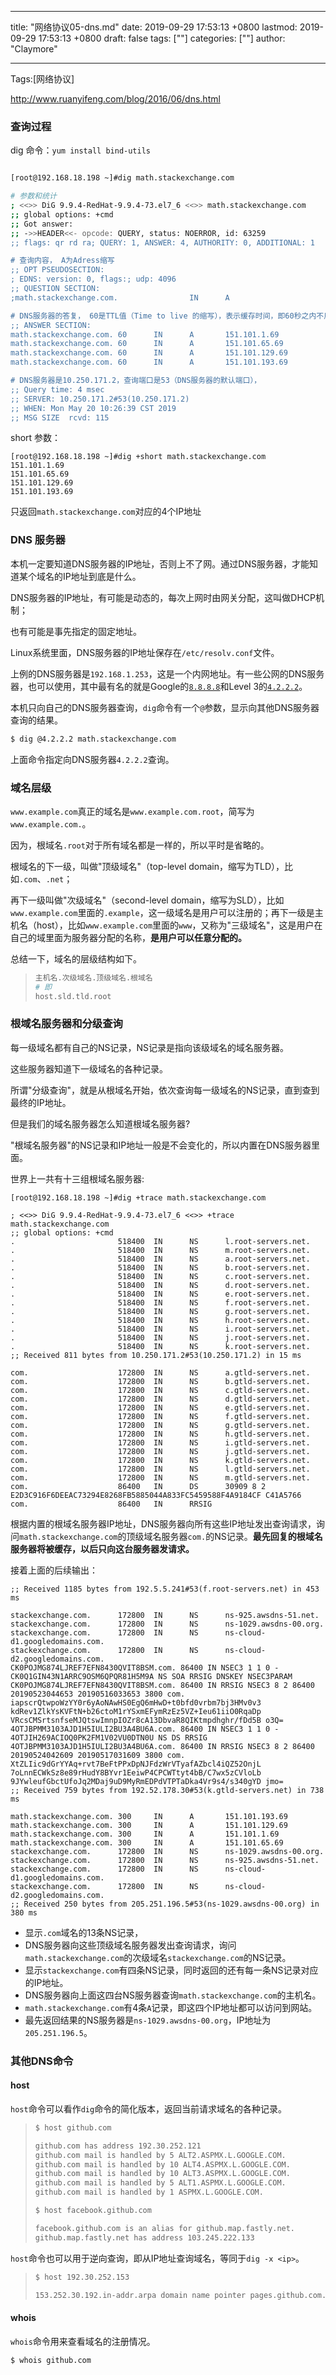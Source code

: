 
---
title: "网络协议05-dns.md"
date: 2019-09-29 17:53:13 +0800
lastmod: 2019-09-29 17:53:13 +0800
draft: false
tags: [""]
categories: [""]
author: "Claymore"

---
Tags:[网络协议]

<http://www.ruanyifeng.com/blog/2016/06/dns.html>



### 查询过程

dig 命令：`yum install bind-utils`



```bash

[root@192.168.18.198 ~]#dig math.stackexchange.com

# 参数和统计
; <<>> DiG 9.9.4-RedHat-9.9.4-73.el7_6 <<>> math.stackexchange.com
;; global options: +cmd
;; Got answer:
;; ->>HEADER<<- opcode: QUERY, status: NOERROR, id: 63259
;; flags: qr rd ra; QUERY: 1, ANSWER: 4, AUTHORITY: 0, ADDITIONAL: 1

# 查询内容， A为Adress缩写
;; OPT PSEUDOSECTION:
; EDNS: version: 0, flags:; udp: 4096
;; QUESTION SECTION:
;math.stackexchange.com.                IN      A

# DNS服务器的答复， 60是TTL值（Time to live 的缩写），表示缓存时间，即60秒之内不用重新查询
;; ANSWER SECTION:
math.stackexchange.com. 60      IN      A       151.101.1.69
math.stackexchange.com. 60      IN      A       151.101.65.69
math.stackexchange.com. 60      IN      A       151.101.129.69
math.stackexchange.com. 60      IN      A       151.101.193.69

# DNS服务器是10.250.171.2，查询端口是53（DNS服务器的默认端口），
;; Query time: 4 msec
;; SERVER: 10.250.171.2#53(10.250.171.2)
;; WHEN: Mon May 20 10:26:39 CST 2019
;; MSG SIZE  rcvd: 115

```

short 参数：

```
[root@192.168.18.198 ~]#dig +short math.stackexchange.com
151.101.1.69
151.101.65.69
151.101.129.69
151.101.193.69
```

只返回`math.stackexchange.com`对应的4个IP地址



### DNS 服务器

本机一定要知道DNS服务器的IP地址，否则上不了网。通过DNS服务器，才能知道某个域名的IP地址到底是什么。

DNS服务器的IP地址，有可能是动态的，每次上网时由网关分配，这叫做DHCP机制；

也有可能是事先指定的固定地址。

Linux系统里面，DNS服务器的IP地址保存在`/etc/resolv.conf`文件。

上例的DNS服务器是`192.168.1.253`，这是一个内网地址。有一些公网的DNS服务器，也可以使用，其中最有名的就是Google的[`8.8.8.8`](https://developers.google.com/speed/public-dns/)和Level 3的[`4.2.2.2`](https://www.tummy.com/articles/famous-dns-server/)。

本机只向自己的DNS服务器查询，`dig`命令有一个`@`参数，显示向其他DNS服务器查询的结果。

```bash
$ dig @4.2.2.2 math.stackexchange.com
```

上面命令指定向DNS服务器`4.2.2.2`查询。



### 域名层级

`www.example.com`真正的域名是`www.example.com.root`，简写为`www.example.com.`。

因为，根域名`.root`对于所有域名都是一样的，所以平时是省略的。

根域名的下一级，叫做"顶级域名"（top-level domain，缩写为TLD），比如`.com`、`.net`；

再下一级叫做"次级域名"（second-level domain，缩写为SLD），比如`www.example.com`里面的`.example`，这一级域名是用户可以注册的；再下一级是主机名（host），比如`www.example.com`里面的`www`，又称为"三级域名"，这是用户在自己的域里面为服务器分配的名称，**是用户可以任意分配的。**

总结一下，域名的层级结构如下。

> ```bash
> 主机名.次级域名.顶级域名.根域名
> # 即
> host.sld.tld.root
> ```



### 根域名服务器和分级查询

每一级域名都有自己的NS记录，NS记录是指向该级域名的域名服务器。

这些服务器知道下一级域名的各种记录。

所谓"分级查询"，就是从根域名开始，依次查询每一级域名的NS记录，直到查到最终的IP地址。



但是我们的域名服务器怎么知道根域名服务器?

"根域名服务器"的NS记录和IP地址一般是不会变化的，所以内置在DNS服务器里面。

世界上一共有十三组根域名服务器:

```
[root@192.168.18.198 ~]#dig +trace math.stackexchange.com

; <<>> DiG 9.9.4-RedHat-9.9.4-73.el7_6 <<>> +trace math.stackexchange.com
;; global options: +cmd
.                       518400  IN      NS      l.root-servers.net.
.                       518400  IN      NS      m.root-servers.net.
.                       518400  IN      NS      a.root-servers.net.
.                       518400  IN      NS      b.root-servers.net.
.                       518400  IN      NS      c.root-servers.net.
.                       518400  IN      NS      d.root-servers.net.
.                       518400  IN      NS      e.root-servers.net.
.                       518400  IN      NS      f.root-servers.net.
.                       518400  IN      NS      g.root-servers.net.
.                       518400  IN      NS      h.root-servers.net.
.                       518400  IN      NS      i.root-servers.net.
.                       518400  IN      NS      j.root-servers.net.
.                       518400  IN      NS      k.root-servers.net.
;; Received 811 bytes from 10.250.171.2#53(10.250.171.2) in 15 ms

com.                    172800  IN      NS      a.gtld-servers.net.
com.                    172800  IN      NS      b.gtld-servers.net.
com.                    172800  IN      NS      c.gtld-servers.net.
com.                    172800  IN      NS      d.gtld-servers.net.
com.                    172800  IN      NS      e.gtld-servers.net.
com.                    172800  IN      NS      f.gtld-servers.net.
com.                    172800  IN      NS      g.gtld-servers.net.
com.                    172800  IN      NS      h.gtld-servers.net.
com.                    172800  IN      NS      i.gtld-servers.net.
com.                    172800  IN      NS      j.gtld-servers.net.
com.                    172800  IN      NS      k.gtld-servers.net.
com.                    172800  IN      NS      l.gtld-servers.net.
com.                    172800  IN      NS      m.gtld-servers.net.
com.                    86400   IN      DS      30909 8 2 E2D3C916F6DEEAC73294E8268FB5885044A833FC5459588F4A9184CF C41A5766
com.                    86400   IN      RRSIG  
```

根据内置的根域名服务器IP地址，DNS服务器向所有这些IP地址发出查询请求，询问`math.stackexchange.com`的顶级域名服务器`com.`的NS记录。**最先回复的根域名服务器将被缓存，以后只向这台服务器发请求。**



接着上面的后续输出：

```
;; Received 1185 bytes from 192.5.5.241#53(f.root-servers.net) in 453 ms

stackexchange.com.      172800  IN      NS      ns-925.awsdns-51.net.
stackexchange.com.      172800  IN      NS      ns-1029.awsdns-00.org.
stackexchange.com.      172800  IN      NS      ns-cloud-d1.googledomains.com.
stackexchange.com.      172800  IN      NS      ns-cloud-d2.googledomains.com.
CK0POJMG874LJREF7EFN8430QVIT8BSM.com. 86400 IN NSEC3 1 1 0 - CK0Q1GIN43N1ARRC9OSM6QPQR81H5M9A NS SOA RRSIG DNSKEY NSEC3PARAM
CK0POJMG874LJREF7EFN8430QVIT8BSM.com. 86400 IN RRSIG NSEC3 8 2 86400 20190523044653 20190516033653 3800 com. iapscrQtwpoWzYY0r6yAoNAwHS0EgQ6mHwD+t0bfd0vrbm7bj3HMv0v3 kdRev1ZlkYsKVFtN+b26ctoM1rYSxmEFymRzEz5VZ+Ieu61iiO0RqaDp VRcsCMSrtsnfseMJQtswImnpIOZr8cA13DbvaR8QIKtmpdhghr/fDd5B o3Q=
4OTJBPMM3103AJD1H5IULI2BU3A4BU6A.com. 86400 IN NSEC3 1 1 0 - 4OTJIH269ACIOQ0PK2FM1V02VU0DTN0U NS DS RRSIG
4OTJBPMM3103AJD1H5IULI2BU3A4BU6A.com. 86400 IN RRSIG NSEC3 8 2 86400 20190524042609 20190517031609 3800 com. XtZLIic9dGrYYAq+rvt7BeFtPPxDpNJFdzWrVTyafAZbcl4iQZ52OnjL 7oLnnECWkSz8e89rHudY8BYvr1EeiwP4CPCWTtyt4bB/C7wx5zCVloLb 9JYwleufGbctUfoJq2MDaj9uD9MyRmEDPdVTPTaDka4Vr9s4/s340gYD jmo=
;; Received 759 bytes from 192.52.178.30#53(k.gtld-servers.net) in 738 ms

math.stackexchange.com. 300     IN      A       151.101.193.69
math.stackexchange.com. 300     IN      A       151.101.129.69
math.stackexchange.com. 300     IN      A       151.101.1.69
math.stackexchange.com. 300     IN      A       151.101.65.69
stackexchange.com.      172800  IN      NS      ns-1029.awsdns-00.org.
stackexchange.com.      172800  IN      NS      ns-925.awsdns-51.net.
stackexchange.com.      172800  IN      NS      ns-cloud-d1.googledomains.com.
stackexchange.com.      172800  IN      NS      ns-cloud-d2.googledomains.com.
;; Received 250 bytes from 205.251.196.5#53(ns-1029.awsdns-00.org) in 380 ms
```

* 显示`.com`域名的13条NS记录，
* DNS服务器向这些顶级域名服务器发出查询请求，询问`math.stackexchange.com`的次级域名`stackexchange.com`的NS记录。
* 显示`stackexchange.com`有四条NS记录，同时返回的还有每一条NS记录对应的IP地址。
* DNS服务器向上面这四台NS服务器查询`math.stackexchange.com`的主机名。
* `math.stackexchange.com`有4条`A`记录，即这四个IP地址都可以访问到网站。
* 最先返回结果的NS服务器是`ns-1029.awsdns-00.org`，IP地址为`205.251.196.5`。





### 其他DNS命令



#### host

`host`命令可以看作`dig`命令的简化版本，返回当前请求域名的各种记录。

> ```bash
> $ host github.com
> 
> github.com has address 192.30.252.121
> github.com mail is handled by 5 ALT2.ASPMX.L.GOOGLE.COM.
> github.com mail is handled by 10 ALT4.ASPMX.L.GOOGLE.COM.
> github.com mail is handled by 10 ALT3.ASPMX.L.GOOGLE.COM.
> github.com mail is handled by 5 ALT1.ASPMX.L.GOOGLE.COM.
> github.com mail is handled by 1 ASPMX.L.GOOGLE.COM.
> 
> $ host facebook.github.com
> 
> facebook.github.com is an alias for github.map.fastly.net.
> github.map.fastly.net has address 103.245.222.133
> ```

`host`命令也可以用于逆向查询，即从IP地址查询域名，等同于`dig -x <ip>`。

> ```bash
> $ host 192.30.252.153
> 
> 153.252.30.192.in-addr.arpa domain name pointer pages.github.com.
> ```



#### whois

`whois`命令用来查看域名的注册情况。

`$ whois github.com`



